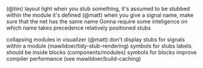 (@tim) layout light
when you stub something, it's assumed to be stubbed within the module it's defined
(@matt) when you give a signal name, make sure that the net has the same name
    Gonna require some inteligence on which name takes precedence
relatively positioned stubs

collapsing modules in visualizer
(@matt) don't display stubs for signals within a module (mawildoer/tidy-stub-rendering)
symbols for stubs
labels should be inside blocks (components/modules)
symbols for blocks
improve compiler performance (see mawildoer/build-caching)
